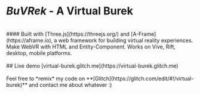 # *BuVRek* - A Virtual Burek
<br>
#### Built with [Three.js](https://threejs.org/) and [A-Frame](https://aframe.io), a web framework for building virtual reality experiences. Make WebVR with HTML and Entity-Component. Works on Vive, Rift, desktop, mobile platforms.<br>
<br>
## Live demo
[virtual-burek.glitch.me](https://virtual-burek.glitch.me)
<br>
<br>
Feel free to *remix* my code on **[Glitch](https://glitch.com/edit/#!/virtual-burek)** and contact me about whatever :)

